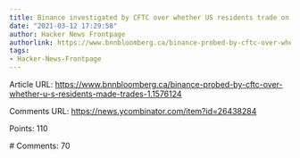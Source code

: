 ```yaml
---
title: Binance investigated by CFTC over whether US residents trade on platform
date: "2021-03-12 17:29:58"
author: Hacker News Frontpage
authorlink: https://www.bnnbloomberg.ca/binance-probed-by-cftc-over-whether-u-s-residents-made-trades-1.1576124
tags:
- Hacker-News-Frontpage
---
```


<p>Article URL: <a href="https://www.bnnbloomberg.ca/binance-probed-by-cftc-over-whether-u-s-residents-made-trades-1.1576124">https://www.bnnbloomberg.ca/binance-probed-by-cftc-over-whether-u-s-residents-made-trades-1.1576124</a></p>
<p>Comments URL: <a href="https://news.ycombinator.com/item?id=26438284">https://news.ycombinator.com/item?id=26438284</a></p>
<p>Points: 110</p>
<p># Comments: 70</p>
